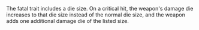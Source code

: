 The fatal trait includes a die size. On a critical hit, the weapon's damage die increases to that die size instead of the normal die size, and the weapon adds one additional damage die of the listed size.